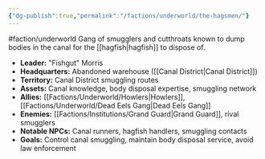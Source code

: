 ```yaml
---
{"dg-publish":true,"permalink":"/factions/underworld/the-hagsmen/"}
---
```


#faction/underworld 
Gang of smugglers and cutthroats known to dump bodies in the canal for the [[hagfish\|hagfish]] to dispose of.

- **Leader:** "Fishgut" Morris
- **Headquarters:** Abandoned warehouse ([[Canal District\|Canal District]])
- **Territory:** Canal District smuggling routes
- **Assets:** Canal knowledge, body disposal expertise, smuggling network
- **Allies:** [[Factions/Underworld/Howlers\|Howlers]], [[Factions/Underworld/Dead Eels Gang\|Dead Eels Gang]]
- **Enemies:** [[Factions/Institutions/Grand Guard\|Grand Guard]], rival smugglers
- **Notable NPCs:** Canal runners, hagfish handlers, smuggling contacts
- **Goals:** Control canal smuggling, maintain body disposal service, avoid law enforcement